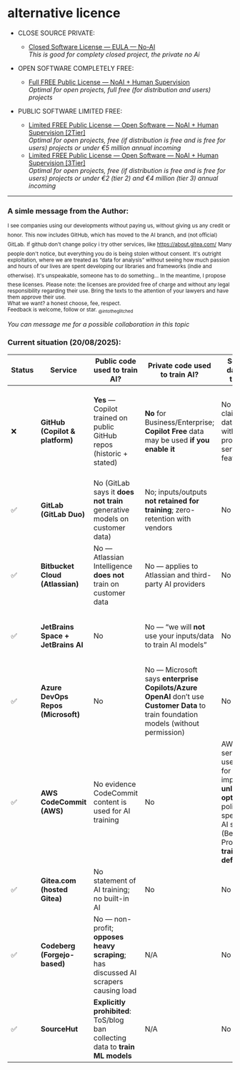
# alternative licence


- CLOSE SOURCE PRIVATE:
  - [Closed Software License —  EULA — No-AI](https://github.com/intotheglitched/licence-vs-ai/blob/main/Closed%20Software%20License%20%E2%80%94%20%20EULA%20%E2%80%94%20No-AI.md)<br>_This is good for complety closed project, the private no Ai_

- OPEN SOFTWARE COMPLETELY FREE:
  - [Full FREE Public License — NoAI + Human Supervision](https://github.com/intotheglitched/licence-vs-ai/blob/main/Full%20FREE%20Public%20License%20%E2%80%94%20Open%20software%20%E2%80%94%20%20NoAI%20%2B%20Human%20Supervision.md)<br>_Optimal for open projects, full free (for distribution and users) projects_

- PUBLIC SOFTWARE LIMITED FREE:
  - [Limited FREE Public License — Open Software — NoAI + Human Supervision [2Tier]](https://github.com/intotheglitched/licence-vs-ai/blob/main/Limited%20FREE%20Public%20License%20%E2%80%94%20Open%20Software%20%E2%80%94%20NoAI%20+%20Human%20Supervision%20%5B2tier%5D.md)<br>_Optimal for open projects, free (if distribution is free and is free for users) projects or under €5 million annual incoming_
  - [Limited FREE Public License — Open Software — NoAI + Human Supervision [3Tier]](https://github.com/intotheglitched/licence-vs-ai/blob/main/Limited%20FREE%20Public%20License%20%E2%80%94%20Open%20Software%20%E2%80%94%20NoAI%20%2B%20Human%20Supervision%20%5B3Tier%5D.md)<br>_Optimal for open projects, free (if distribution is free and is free for users) projects or under €2 (tier 2) and €4 million (tier 3) annual incoming_


---


### A simle message from the Author:

<sub>I see companies using our developments without paying us, without giving us any credit or honor.</sub>
<sub>This now includes GitHub, which has moved to the AI branch, and (not official) GitLab.</sub>
<sub>If github don't change policy i try other services, like https://about.gitea.com/</sub>
<sub>Many people don't notice, but everything you do is being stolen without consent.</sub>
<sub>It's outright exploitation, where we are treated as “data for analysis” without seeing how much passion and hours of our lives are spent developing our libraries and frameworks (indie and otherwise).</sub>
<sub>It's unspeakable, someone has to do something... In the meantime, I propose these licenses.</sub>
<sub>Please note: the licenses are provided free of charge and without any legal responsibility regarding their use. Bring the texts to the attention of your lawyers and have them approve their use.</sub>
<br>
<sub>What we want? a honest choose, fee, respect.</sub>
</br>
<sub>Feedback is welcome, follow or star.
<sub>@intotheglitched</sub>

_You can message me for a possible collaboration in this topic_


### Current situation (20/08/2025):

| Status | Service                            | Public code used to train AI?                                                       | Private code used to train AI?                                                                                                       | Sell/share data for AI training?                                                                                                                                         | Admin controls / notes                                                                     | Sources                                                                                                                                           |
| ------ | ---------------------------------- | ----------------------------------------------------------------------------------- | ------------------------------------------------------------------------------------------------------------------------------------ | ------------------------------------------------------------------------------------------------------------------------------------------------------------------------ | ------------------------------------------------------------------------------------------ | ------------------------------------------------------------------------------------------------------------------------------------------------- |
| ❌      | **GitHub (Copilot & platform)**    | **Yes** — Copilot trained on public GitHub repos (historic + stated)                | **No** for Business/Enterprise; **Copilot Free** data may be used **if you enable it**                                               | No selling claimed; data-sharing with providers to serve features                                                                                                        | Org policies; disable/limit Copilot; per-user setting to disallow training in Copilot Free | Copilot page (“trained on public repos”); Terms for Additional Products & Features (Free users training setting). ([GitHub][1], [GitHub Docs][2]) |
| ✅      | **GitLab (GitLab Duo)**            | No (GitLab says it **does not train** generative models on customer data)           | No; inputs/outputs **not retained for training**; zero-retention with vendors                                                        | No                                                                                                                                                                       | Can disable Duo; docs list models & governance                                             | GitLab Duo data usage; GitLab Duo page; AI Transparency Center. ([docs.gitlab.com][3], [about.gitlab.com][4])                                     |
| ✅      | **Bitbucket Cloud (Atlassian)**    | No — Atlassian Intelligence **does not** train on customer data                     | No — applies to Atlassian and third-party AI providers                                                                               | No                                                                                                                                                                       | Admin can turn Atlassian Intelligence off                                                  | Atlassian support “Your data is not used for AI model training”; Trust page. ([Atlassian Support][5], [Atlassian][6])                             |
| ✅      | **JetBrains Space + JetBrains AI** | No                                                                                  | No — “we will **not** use your inputs/data to train AI models”                                                                       | No                                                                                                                                                                       | Org-level controls; optional telemetry (not model training)                                | JetBrains AI Data collection & use; AI Terms of Service. ([JetBrains][7])                                                                         |
| ✅      | **Azure DevOps Repos (Microsoft)** | No                                                                                  | No — Microsoft says **enterprise Copilots/Azure OpenAI** don’t use **Customer Data** to train foundation models (without permission) | No                                                                                                                                                                       | Org controls; standard DPA                                                                 | Microsoft Security Blog FAQ; Azure OpenAI data privacy; M365 Copilot data protection. ([TECHCOMMUNITY.MICROSOFT.COM][8], [Microsoft Learn][9])    |
| ✅      | **AWS CodeCommit (AWS)**           | No evidence CodeCommit content is used for AI training                              | No                                                                                                                                   | AWS AI services may use content for “service improvement” **unless you opt out** (org policy); specific gen-AI services (Bedrock/Q Pro) state **no training by default** | Use **AI-opt-out** policy org-wide; prefer Bedrock/Q **Pro** tiers to avoid training       | AWS AI opt-out policy; Bedrock privacy/FAQ; Amazon Q Developer FAQ. ([Documentazione AWS][10], [Amazon Web Services, Inc.][11])                   |
| ✅      | **Gitea.com (hosted Gitea)**       | No statement of AI training; no built-in AI                                         | No                                                                                                                                   | No                                                                                                                                                                       | N/A                                                                                        | Gitea privacy policy (CommitGo, Inc.). ([Gitea][12])                                                                                              |
| ✅      | **Codeberg (Forgejo-based)**       | No — non-profit; **opposes heavy scraping**; has discussed AI scrapers causing load | N/A                                                                                                                                  | No                                                                                                                                                                       | Anti-scraper stance; infra measures                                                        | Codeberg blog noting AI scrapers/excessive crawling. ([Codeberg News][13])                                                                        |
| ✅      | **SourceHut**                      | **Explicitly prohibited**: ToS/blog ban collecting data to **train ML models**      | N/A                                                                                                                                  | No                                                                                                                                                                       | Enforced by policy                                                                         | “You cannot have our users’ data” (ban on training). ([sourcehut.org][14])                                                                        |

[1]: https://github.com/features/copilot?utm_source=chatgpt.com "GitHub Copilot · Your AI pair programmer"
[2]: https://docs.github.com/en/site-policy/github-terms/github-terms-for-additional-products-and-features?utm_source=chatgpt.com "GitHub Terms for Additional Products and Features"
[3]: https://docs.gitlab.com/user/gitlab_duo/data_usage/?utm_source=chatgpt.com "GitLab Duo data usage"
[4]: https://about.gitlab.com/gitlab-duo/?utm_source=chatgpt.com "GitLab Duo"
[5]: https://support.atlassian.com/rovo/kb/rovo-and-atlassian-intelligence-customer-data-is-not-used-for-ai-model/?utm_source=chatgpt.com "Your data is not used for AI model training - Atlassian Support"
[6]: https://www.atlassian.com/trust/atlassian-intelligence?utm_source=chatgpt.com "Atlassian Intelligence"
[7]: https://www.jetbrains.com/help/ai/data-collection-and-use-policy.html?utm_source=chatgpt.com "Data collection and use policy | JetBrains AI Documentation"
[8]: https://techcommunity.microsoft.com/blog/microsoft-security-blog/faq-protecting-the-data-of-our-commercial-and-public-sector-customers-in-the-ai-/4097231?utm_source=chatgpt.com "FAQ: Protecting the Data of our Commercial and Public ..."
[9]: https://learn.microsoft.com/en-us/azure/ai-foundry/responsible-ai/openai/data-privacy?utm_source=chatgpt.com "Data, privacy, and security for Azure OpenAI Service"
[10]: https://docs.aws.amazon.com/organizations/latest/userguide/orgs_manage_policies_ai-opt-out.html?utm_source=chatgpt.com "AI services opt-out policies - AWS Organizations"
[11]: https://aws.amazon.com/bedrock/amazon-models/privacy/?utm_source=chatgpt.com "Privacy - AWS - Amazon.com"
[12]: https://about.gitea.com/privacy-policy?utm_source=chatgpt.com "Privacy Policy"
[13]: https://blog.codeberg.org/more-power-for-you-what-a-storage-quota-will-bring.html?utm_source=chatgpt.com "More power for you – what a storage quota will bring"
[14]: https://sourcehut.org/blog/2025-04-15-you-cannot-have-our-users-data/?utm_source=chatgpt.com "You cannot have our user's data"
